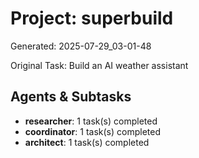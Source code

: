 # Project: superbuild
Generated: 2025-07-29_03-01-48

Original Task: Build an AI weather assistant

## Agents & Subtasks
- **researcher**: 1 task(s) completed
- **coordinator**: 1 task(s) completed
- **architect**: 1 task(s) completed
